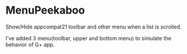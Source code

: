 MenuPeekaboo
============

Show/Hide appcompat21 toolbar and other menu when a list is scrolled.

I've added 3 menu(toolbar, upper and bottom menu) to simulate the behavior of G+ app.
